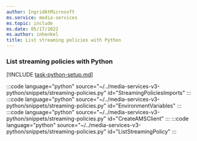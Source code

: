 ```yaml
---
author: IngridAtMicrosoft
ms.service: media-services
ms.topic: include
ms.date: 05/17/2022
ms.author: inhenkel
title: List streaming policies with Python
---
```


### List streaming policies with Python

[!INCLUDE [task-python-setup.md](python-snippets-env.md)]

:::code language="python" source="~/../media-services-v3-python/snippets/streaming-policies.py" id="StreamingPoliciesImports" :::
:::code language="python" source="~/../media-services-v3-python/snippets/streaming-policies.py" id="EnvironmentVariables" :::
:::code language="python" source="~/../media-services-v3-python/snippets/streaming-policies.py" id="CreateAMSClient" :::
:::code language="python" source="~/../media-services-v3-python/snippets/streaming-policies.py" id="ListStreamingPolicy" :::
